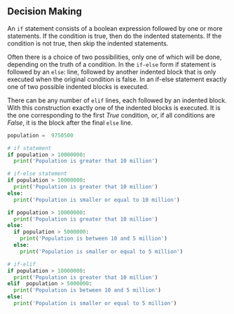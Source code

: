 ## Decision Making

An `if` statement consists of a boolean expression followed by one or more statements. If the condition is true, then do the indented statements. If the condition is not true, then skip the indented statements.

Often there is a choice of two possibilities, only one of which will be done, depending on the truth of a condition. In the `if-else` form if statement is followed by an `else`: line, followed by another indented block that is only executed when the original condition is false. In an if-else statement exactly one of two possible indented blocks is executed.

There can be any number of `elif` lines, each followed by an indented block. With this construction exactly one of the indented blocks is executed. It is the one corresponding to the first _True_ condition, or, if all conditions are _False_, it is the block after the final `else` line.

```Python
population =  9750500

# if statement
if population > 10000000:
  print('Population is greater that 10 million')

# if-else statement
if population > 10000000:
  print('Population is greater that 10 million')
else:
  print('Population is smaller or equal to 10 million')

if population > 10000000:
  print('Population is greater that 10 million')
else:
  if population > 5000000:
    print('Population is between 10 and 5 million')
  else:
    print('Population is smaller or equal to 5 million')

# if-elif
if population > 10000000:
  print('Population is greater that 10 million')
elif  population > 5000000:
  print('Population is between 10 and 5 million')
else:
  print('Population is smaller or equal to 5 million')
```
